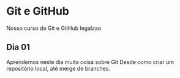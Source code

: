 # Git e GitHub

Nosso curso de Git e GitHub legalzao


## Dia 01

Aprendemos neste dia muita coisa sobre Git
Desde como criar um repositório local, até merge de branches.